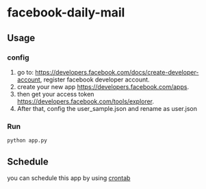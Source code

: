 facebook-daily-mail
===================

## Usage

### config
  1. go to: https://developers.facebook.com/docs/create-developer-account, register facebook developer account.
  2. create your new app https://developers.facebook.com/apps.
  3. then get your access token https://developers.facebook.com/tools/explorer.
  4. After that, config the user_sample.json and rename as user.json 

### Run 

    python app.py

## Schedule

you can schedule this app by using [crontab](http://en.wikipedia.org/wiki/Cron) 
